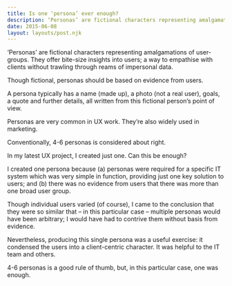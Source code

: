 ```yaml
---
title: Is one ‘persona’ ever enough?
description: ‘Personas’ are fictional characters representing amalgamations of user-groups...
date: 2015-06-08
layout: layouts/post.njk
---
```


‘Personas’ are fictional characters representing amalgamations of user-groups. They offer bite-size insights into users; a way to empathise with clients without trawling through reams of impersonal data.

Though fictional, personas should be based on evidence from users.

A persona typically has a name (made up), a photo (not a real user), goals, a quote and further details, all written from this fictional person’s point of view.

Personas are very common in UX work. They’re also widely used in marketing.

Conventionally, 4-6 personas is considered about right.

In my latest UX project, I created just one. Can this be enough?

I created one persona because (a) personas were required for a specific IT system which was very simple in function, providing just one key solution to users; and (b) there was no evidence from users that there was more than one broad user group.

Though individual users varied (of course), I came to the conclusion that they were so similar that – in this particular case – multiple personas would have been arbitrary; I would have had to contrive them without basis from evidence.

Nevertheless, producing this single persona was a useful exercise: it condensed the users into a client-centric character. It was helpful to the IT team and others.

4-6 personas is a good rule of thumb, but, in this particular case, one was enough.
